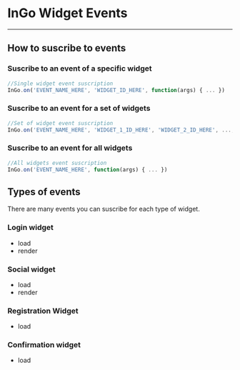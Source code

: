 # InGo Widget Events

----

## How to suscribe to events

### Suscribe to an event of a specific widget

```js
//Single widget event suscription
InGo.on('EVENT_NAME_HERE', 'WIDGET_ID_HERE', function(args) { ... })
```

### Suscribe to an event for a set of widgets

```js
//Set of widget event suscription
InGo.on('EVENT_NAME_HERE', 'WIDGET_1_ID_HERE', 'WIDGET_2_ID_HERE', ..., 'WIDGET_N_ID_HERE', function(args) { ... })
```

### Suscribe to an event for all widgets

```js
//All widgets event suscription
InGo.on('EVENT_NAME_HERE', function(args) { ... })
```

## Types of events

There are many events you can suscribe for each type of widget.

### Login widget
- load
- render

### Social widget
- load
- render

### Registration Widget
- load

### Confirmation widget
- load
